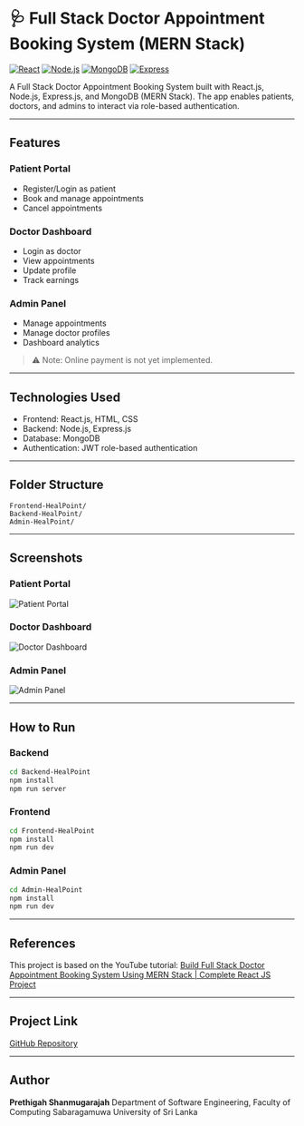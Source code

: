 # 🩺 Full Stack Doctor Appointment Booking System (MERN Stack)

[![React](https://img.shields.io/badge/React-17.0.2-blue?logo=react)](https://reactjs.org/)
[![Node.js](https://img.shields.io/badge/Node.js-18.0.0-green?logo=node.js)](https://nodejs.org/)
[![MongoDB](https://img.shields.io/badge/MongoDB-6.0.6-brightgreen?logo=mongodb)](https://www.mongodb.com/)
[![Express](https://img.shields.io/badge/Express-4.18.2-lightgrey?logo=express)](https://expressjs.com/)

A Full Stack Doctor Appointment Booking System built with React.js, Node.js, Express.js, and MongoDB (MERN Stack). The app enables patients, doctors, and admins to interact via role-based authentication.

---

## Features

### Patient Portal
- Register/Login as patient
- Book and manage appointments
- Cancel appointments

### Doctor Dashboard
- Login as doctor
- View appointments
- Update profile
- Track earnings

### Admin Panel
- Manage appointments
- Manage doctor profiles
- Dashboard analytics

> ⚠️ Note: Online payment is not yet implemented.

---

## Technologies Used
- Frontend: React.js, HTML, CSS
- Backend: Node.js, Express.js
- Database: MongoDB
- Authentication: JWT role-based authentication

---

## Folder Structure

```
Frontend-HealPoint/
Backend-HealPoint/
Admin-HealPoint/
````

---

## Screenshots

### Patient Portal
![Patient Portal](Frontend-HealPoint/ScreenShots/User_HomePage.png)

### Doctor Dashboard
![Doctor Dashboard](Admin-HealPoint/ScreenShots/Doctor_Dashboard.png)

### Admin Panel
![Admin Panel](Admin-HealPoint/ScreenShots/Admin_Dashboard.png)

---

## How to Run

### Backend
```bash
cd Backend-HealPoint
npm install
npm run server
````

### Frontend

```bash
cd Frontend-HealPoint
npm install
npm run dev
```

### Admin Panel

```bash
cd Admin-HealPoint
npm install
npm run dev
```

---

## References

This project is based on the YouTube tutorial:
[Build Full Stack Doctor Appointment Booking System Using MERN Stack | Complete React JS Project](https://youtu.be/eRTTlS0zaW8?si=pbPTBNP1QBG1k3N)

---

## Project Link

[GitHub Repository](https://github.com/PrethigahShanmugarajah)

---

## Author

**Prethigah Shanmugarajah**
Department of Software Engineering, Faculty of Computing
Sabaragamuwa University of Sri Lanka
